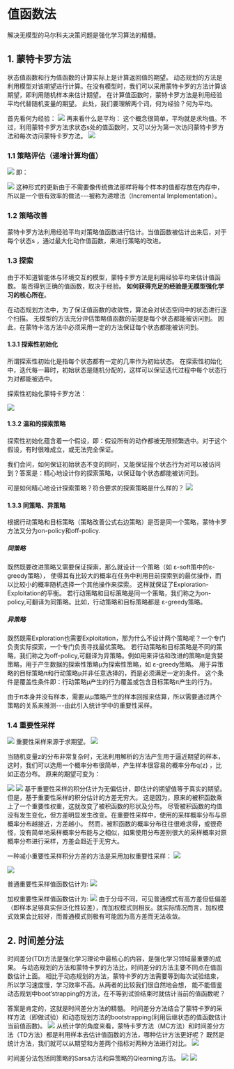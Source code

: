 # 值函数法

解决无模型的马尔科夫决策问题是强化学习算法的精髓。

## 1. 蒙特卡罗方法

状态值函数和行为值函数的计算实际上是计算返回值的期望。
动态规划的方法是利用模型对该期望进行计算。在没有模型时，我们可以采用蒙特卡罗的方法计算该期望，即利用随机样本来估计期望。
在计算值函数时，蒙特卡罗方法是利用经验平均代替随机变量的期望。
此处，我们要理解两个词，何为经验？何为平均。

首先看何为经验：
![](../img/mtkljy.png)
再来看什么是平均：
这个概念很简单，平均就是求均值。不过，利用蒙特卡罗方法求状态s处的值函数时，又可以分为第一次访问蒙特卡罗方法和每次访问蒙特卡罗方法。
![](../img/mtklpj.png)

### 1.1 策略评估（递增计算均值）
![](../img/dzjz.png)
即：

![](https://img-blog.csdn.net/20180309104347140)
这种形式的更新由于不需要像传统做法那样将每个样本的值都存放在内存中，所以是一个很有效率的做法---被称为递增法（Incremental Implementation）。
### 1.2 策略改善
蒙特卡罗方法利用经验平均对策略值函数进行估计。当值函数被估计出来后，对于每个状态s ，通过最大化动作值函数，来进行策略的改进。

### 1.3 探索
由于不知道智能体与环境交互的模型，蒙特卡罗方法是利用经验平均来估计值函数。
能否得到正确的值函数，取决于经验。
**如何获得充足的经验是无模型强化学习的核心所在**。

在动态规划方法中，为了保证值函数的收敛性，算法会对状态空间中的状态进行逐个扫描。
无模型的方法充分评估策略值函数的前提是每个状态都能被访问到。
因此，在蒙特卡洛方法中必须采用一定的方法保证每个状态都能被访问到。

#### 1.3.1 探索性初始化
所谓探索性初始化是指每个状态都有一定的几率作为初始状态。
在探索性初始化中，迭代每一幕时，初始状态是随机分配的，这样可以保证迭代过程中每个状态行为对都能被选中。

探索性初始化蒙特卡罗方法：

![](http://5b0988e595225.cdn.sohucs.com/images/20180313/35402363f0244a45a5cb1379619e461a.jpeg)
#### 1.3.2 温和的探索策略
探索性初始化蕴含着一个假设，即：假设所有的动作都被无限频繁选中。对于这个假设，有时很难成立，或无法完全保证。

我们会问，如何保证初始状态不变的同时，又能保证报个状态行为对可以被访问到？答案是：精心地设计你的探索策略，以保证每个状态都能被访问到。

可是如何精心地设计探索策略？符合要求的探索策略是什么样的？
![](../img/softpolicy.png)

#### 1.3.3 同策略、异策略
根据行动策略和目标策略（策略改善公式右边策略）是否是同一个策略，蒙特卡罗方法又分为on-policy和off-policy.

##### 同策略
既然既要改进策略又需要保证探索，那么就设计一个策略（如 ε-soft策中的ε-greedy策略），
使得其有比较大的概率在任务中利用目前探索到的最优操作，而以比较小的概率随机选择一个其他操作来探索。
这样就保证了Exploration-Exploitation的平衡。
若行动策略和目标策略是同一个策略，我们称之为on-policy,可翻译为同策略。比如，行动策略和目标策略都是 ε-greedy策略。


##### 异策略
既然既需Exploration也需要Exploitation，那为什么不设计两个策略呢？一个专门负责实际探索，一个专门负责寻找最优策略。
若行动策略和目标策略是不同的策略，我们称之为off-policy,可翻译为异策略。例如用来评估和改进的策略π是贪婪策略，用于产生数据的探索性策略μ为探索性策略，如 ε-greedy策略。
用于异策略的目标策略π和行动策略μ并非任意选择的，而是必须满足一定的条件。
这个条件是覆盖性条件即：行动策略μ产生的行为覆盖或包含目标策略π产生的行为。

由于π本身并没有样本，需要从μ策略产生的样本回报来估算，所以需要通过两个策略的关系来推测---由此引入统计学中的重要性采样。

### 1.4 重要性采样

![](http://5b0988e595225.cdn.sohucs.com/images/20180313/7b1d959ebf4f4ab18a18ebdb1aa00ac0.jpeg)
重要性采样来源于求期望。
![](https://www.zhihu.com/equation?tex=%5C%5B+E%5Cleft%5Bf%5Cright%5D%3D%5Cint%7Bf%5Cleft%28z%5Cright%29p%5Cleft%28z%5Cright%29dz%7D%5C%5C%5C%5C%5Cleft%283.6%5Cright%29+%5C%5D)

当随机变量z的分布非常复杂时，无法利用解析的方法产生用于逼近期望的样本，这时，我们可以选用一个概率分布很简单，产生样本很容易的概率分布q(z) ，比如正态分布。
原来的期望可变为：

![](http://5b0988e595225.cdn.sohucs.com/images/20180313/e1a9c795d96a4df29d2dea87b463cb19.png)
![](../img/ptzyxcy.png)
基于重要性采样的积分估计为无偏估计，即估计的期望值等于真实的期望。但是，基于重要性采样的积分估计的方差无穷大。
这是因为，原来的被积函数乘上了一个重要性权重，这就改变了被积函数的形状及分布。
尽管被积函数的均值没有发生变化，但方差明显发生改变。在重要性采样中，使用的采样概率分布与原概率分布越接近，方差越小。
然而，被积函数的概率分布往往很难求得，或很奇怪，没有简单地采样概率分布能与之相似，如果使用分布差别很大的采样概率对原概率分布进行采样，方差会趋近于无穷大。

一种减小重要性采样积分方差的方法是采用加权重要性采样：
![](https://www.zhihu.com/equation?tex=%5C%5B+E%5Cleft%5Bf%5Cright%5D%5Capprox%5Csum_%7Bn%3D1%7D%5EN%7B%5Cfrac%7B%5Comega%5En%7D%7B%5CvarSigma_%7Bm%3D1%7D%5E%7BN%7D%5Comega%5Em%7D%7Df%5Cleft%28z%5En%5Cright%29%5C%5C%5C%5C+%5C%5D)

![](../img/zyxqz.png)

普通重要性采样值函数估计为:
![](https://www.zhihu.com/equation?tex=%5C%5B+V%5Cleft%28s%5Cright%29%3D%5Cfrac%7B%5CvarSigma_%7Bt%5Cin%5Cmathcal%7BT%7D%5Cleft%28s%5Cright%29%7D%5Crho_%7Bt%7D%5E%7BT%5Cleft%28t%5Cright%29%7DG_t%7D%7B%5Cleft%7C%5Cmathcal%7BT%7D%5Cleft%28s%5Cright%29%5Cright%7C%7D%5C%5C%5C%5C%5Cleft%283.11%5Cright%29+%5C%5D)

加权重要性采样值函数估计为:
![](https://www.zhihu.com/equation?tex=%5C%5B+V%5Cleft%28s%5Cright%29%3D%5Cfrac%7B%5CvarSigma_%7Bt%5Cin%5Cmathcal%7BT%7D%5Cleft%28s%5Cright%29%7D%5Crho_%7Bt%7D%5E%7BT%5Cleft%28t%5Cright%29%7DG_t%7D%7B%5CvarSigma_%7Bt%5Cin%5Cmathcal%7BT%7D%5Cleft%28s%5Cright%29%7D%5Crho_%7Bt%7D%5E%7BT%5Cleft%28t%5Cright%29%7D%7D%5C%5C%5C%5C%5Cleft%283.12%5Cright%29+%5C%5D)
由于分母不同，可见普通模式有高方差但低偏差（即样本足够真实但泛化性较差），而加权模式则相反。就实际情况而言，加权模式效果会比较好，而普通模式则极有可能因为高方差而无法收敛。

## 2. 时间差分法

时间差分(TD)方法是强化学习理论中最核心的内容，是强化学习领域最重要的成果。
与动态规划的方法和蒙特卡罗的方法比，时间差分的方法主要不同点在值函数估计上面。
相比于动态规划的方法，蒙特卡罗的方法需要等到每次试验结束，所以学习速度慢，学习效率不高。从两者的比较我们很自然地会想，
能不能借鉴动态规划中boot’strapping的方法，在不等到试验结束时就估计当前的值函数呢？

答案是肯定的，这就是时间差分方法的精髓。
时间差分方法结合了蒙特卡罗的采样方法（即做试验）和动态规划方法的bootstrapping(利用后继状态的值函数估计当前值函数)。
![](../img/td.png)
从统计学的角度来看，蒙特卡罗方法（MC方法）和时间差分方法（TD方法）都是利用样本去估计值函数的方法，哪种估计方法更好呢？
既然是统计方法，我们就可以从期望和方差两个指标对两种方法进行对比。
![](../img/mtkltd.png)

时间差分法包括同策略的Sarsa方法和异策略的Qlearning方法。
![](../img/sarsa.png)
![](../img/qlearning.png)




